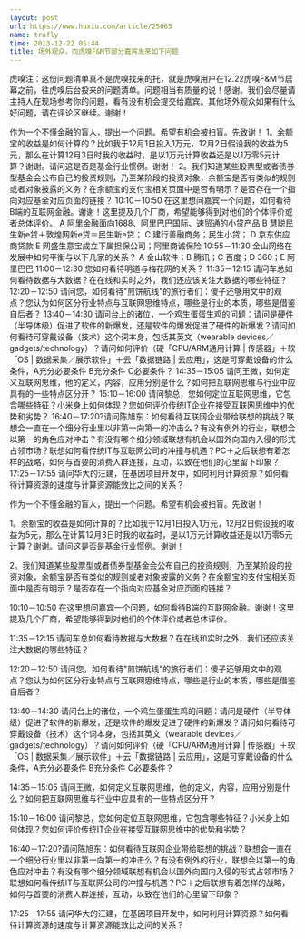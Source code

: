```yaml
---
layout: post
url: https://www.huxiu.com/article/25065
name: trafly
time: 2013-12-22 05:44
title: 场外观众，向虎嗅F&M节部分嘉宾发来如下问题
---
```

虎嗅注：这份问题清单真不是虎嗅找来的托，就是虎嗅用户在12.22虎嗅F&M节启幕之前，往虎嗅后台投来的问题清单。问题相当有质量的说！感谢。我们会尽量请主持人在现场参考你的问题，看有没有机会提交给嘉宾。其他场外观众如果有什么好问题，请在评论区继续。谢谢！

作为一个不懂金融的盲人，提出一个问题。希望有机会被扫盲。先致谢！ 1。余额宝的收益是如何计算的？比如我于12月1日投入1万元，12月2日假设我的收益为5元，那么在计算12月3日时我的收益时，是以1万元计算收益还是以1万零5元计算？谢谢。请问这是否是基金行业惯例。谢谢！ 2。我们知道某些股票型或者债券型基金会公布自己的投资规则，乃至某阶段的投资对象，余额宝是否有类似的规则或者对象披露的义务？在余额宝的支付宝相关页面中是否有明示？是否存在一个指向对应基金对应页面的链接？ 10:10－10:50 在这里想问嘉宾一个问题，如何看待B端的互联网金融。谢谢！这里提及几个厂商，希望能够得到对他们的个体评价或者总体评价。 A 阿里金融面向1688、阿里巴巴国际、速贸通的小贷产品 B 慧聪民生新e贷＋敦煌网新e贷＝民生新e贷； C 建行善融商务；民生小贷； D 京东供应商贷款 E 网盛生意宝成立下属担保公司；阿里商诚保险 10:55－11:30 金山网络在发展中如何平衡与以下几家的关系？ A 金山软件；B 腾讯；C 百度；D 360；E 阿里巴巴 11:00－12:30 您如何看待明道与梅花网的关系？ 11:35－12:15 请问车总如何看待数据与大数据？在在线和实时之外，我们还应该关注大数据的哪些特征？ 12:20－12:50 请问您，如何看待"煎饼航线"的旅行者们：傻子还够用文中的观点？您认为如何区分行业特点与互联网思维特点，哪些是行业的本质，哪些是借鉴自后者？ 13:40－14:30 请问台上的诸位，一个鸡生蛋蛋生鸡的问题：请问是硬件（半导体级）促进了软件的新爆发，还是软件的爆发促进了硬件的新爆发？请问如何看待可穿戴设备（技术）这个词本身，包括其英文（wearable devices／gadgets/technology）？请问如何评价（硬「CPU/ARM通用计算 | 传感器」＋软「OS | 数据采集／展示软件」＋云「数据链路 | 云应用」，这是可穿戴设备的什么条件，A充分必要条件 B充分条件 C必要条件？ 14:35－15:05 请问王微，如何定义互联网思维，他的定义，内容，应用分别是什么？如何把互联网思维与行业中应具有的一些特点区分开？ 15:10－16:00 请问黎总，您如何定位互联网思维，它包含哪些特征？小米身上如何体现？您如何评价传统IT企业在接受互联网思维中的优势和劣势？ 16:40－17:20?请问陈旭东：如何看待互联网企业带给联想的挑战？联想会一直在一个细分行业里以非第一向第一的冲击么？有没有例外的行业，联想会以第一的角色应对冲击？有没有哪个细分领域联想有机会以国外向国内入侵的形式占领市场？联想如何看传统IT与互联网公司的冲撞与机遇？PC＋之后联想有着怎样的战略，如何与首要的消费人群连接，互动，以致在他们的心里留下印象？ 17:25－17:55 请问华大的汪建，在基因项目开发中，如何利用计算资源？如何看待计算资源的速度与计算资源能效比之间的关系？

作为一个不懂金融的盲人，提出一个问题。希望有机会被扫盲。先致谢！

1。余额宝的收益是如何计算的？比如我于12月1日投入1万元，12月2日假设我的收益为5元，那么在计算12月3日时我的收益时，是以1万元计算收益还是以1万零5元计算？谢谢。请问这是否是基金行业惯例。谢谢！

2。我们知道某些股票型或者债券型基金会公布自己的投资规则，乃至某阶段的投资对象，余额宝是否有类似的规则或者对象披露的义务？在余额宝的支付宝相关页面中是否有明示？是否存在一个指向对应基金对应页面的链接？

10:10－10:50 在这里想问嘉宾一个问题，如何看待B端的互联网金融。谢谢！这里提及几个厂商，希望能够得到对他们的个体评价或者总体评价。

11:35－12:15 请问车总如何看待数据与大数据？在在线和实时之外，我们还应该关注大数据的哪些特征？

12:20－12:50 请问您，如何看待"煎饼航线"的旅行者们：傻子还够用文中的观点？您认为如何区分行业特点与互联网思维特点，哪些是行业的本质，哪些是借鉴自后者？

13:40－14:30 请问台上的诸位，一个鸡生蛋蛋生鸡的问题：请问是硬件（半导体级）促进了软件的新爆发，还是软件的爆发促进了硬件的新爆发？请问如何看待可穿戴设备（技术）这个词本身，包括其英文（wearable devices／gadgets/technology）？请问如何评价（硬「CPU/ARM通用计算 | 传感器」＋软「OS | 数据采集／展示软件」＋云「数据链路 | 云应用」，这是可穿戴设备的什么条件，A充分必要条件 B充分条件 C必要条件？

14:35－15:05 请问王微，如何定义互联网思维，他的定义，内容，应用分别是什么？如何把互联网思维与行业中应具有的一些特点区分开？

15:10－16:00 请问黎总，您如何定位互联网思维，它包含哪些特征？小米身上如何体现？您如何评价传统IT企业在接受互联网思维中的优势和劣势？

16:40－17:20?请问陈旭东：如何看待互联网企业带给联想的挑战？联想会一直在一个细分行业里以非第一向第一的冲击么？有没有例外的行业，联想会以第一的角色应对冲击？有没有哪个细分领域联想有机会以国外向国内入侵的形式占领市场？联想如何看传统IT与互联网公司的冲撞与机遇？PC＋之后联想有着怎样的战略，如何与首要的消费人群连接，互动，以致在他们的心里留下印象？

17:25－17:55 请问华大的汪建，在基因项目开发中，如何利用计算资源？如何看待计算资源的速度与计算资源能效比之间的关系？

